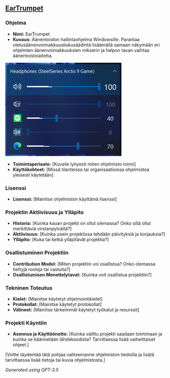 ## [EarTrumpet](https://github.com/File-New-Project/EarTrumpet)

### Ohjelma
- **Nimi:** EarTrumpet
- **Kuvaus:** Äänentoiston hallintaohjelma Windowsille. Parantaa oletusäänenvoimakkuusliukusäädintä lisäämällä samaan näkymään eri ohjelmien äänenvoimakkuuksien mikserin ja helpon tavan vaihtaa äänentoistolaitetta.

![Äänilaite, pää-äänenvoimakkuus ja mikseri](res/interface.png)
- **Toimintaperiaate:** [Kuvaile lyhyesti miten ohjelmisto toimii]
- **Käyttökohteet:** [Missä tilanteissa tai organisaatioissa ohjelmistoa yleisesti käytetään]

### Lisenssi
- **Lisenssi:** [Mainitse ohjelmiston käyttämä lisenssi]

### Projektin Aktiivisuus ja Ylläpito
- **Historia:** [Kuinka kauan projekti on ollut olemassa? Onko sillä ollut merkittäviä virstanpylväitä?]
- **Aktiivisuus:** [Kuinka usein projektissa tehdään päivityksiä ja korjauksia?]
- **Ylläpito:** [Kuka tai ketkä ylläpitävät projektia?]

### Osallistuminen Projektiin
- **Contribution Model:** [Miten projektiin voi osallistua? Onko olemassa tiettyjä rooleja tai vastuita?]
- **Osallistumisen Menettelytavat:** [Kuinka voit osallistua projektiin?]

### Tekninen Toteutus
- **Kielet:** [Mainitse käytetyt ohjelmointikielet]
- **Protokollat:** [Mainitse käytetyt protokollat]
- **Välineet:** [Mainitse tärkeimmät käytetyt työkalut ja resurssit]

### Projekti Käyntiin
- **Asennus ja Käyttöönotto:** [Kuinka valittu projekti saadaan toimimaan ja kuinka se käännetään lähdekoodista? Tarvittaessa lisää vaiheittaiset ohjeet.]

[Voitte täydentää tätä pohjaa valitsemanne ohjelmiston tiedoilla ja lisätä tarvittaessa lisää tietoja tai kuvia ohjelmistosta.]

*Generated using GPT-3.5*
